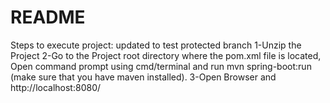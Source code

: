 
# README #

Steps to execute project:
updated to test protected branch
1-Unzip the Project
2-Go to the Project root directory where the pom.xml file is located, Open command prompt using cmd/terminal and run mvn spring-boot:run 
(make sure that you have maven installed).
3-Open Browser and http://localhost:8080/

